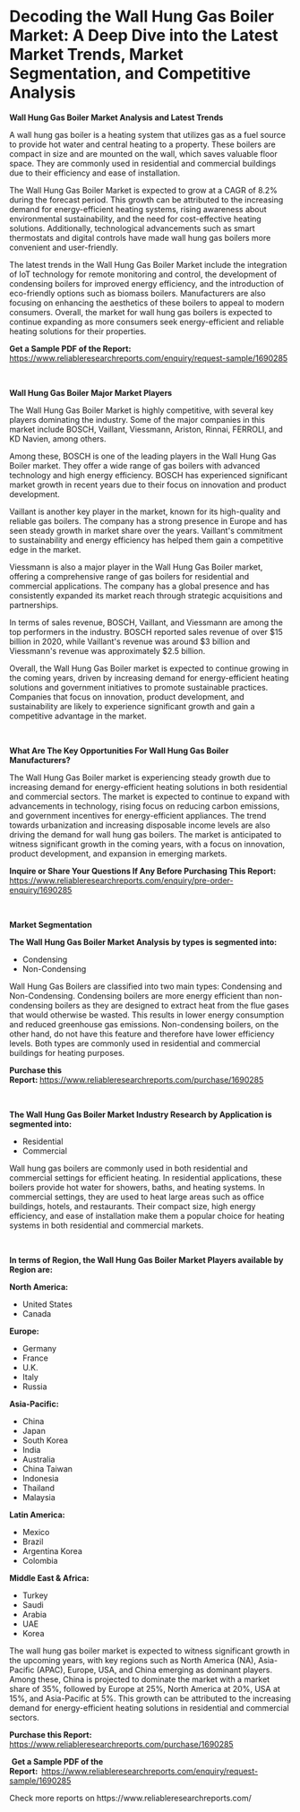 <p><h1>Decoding the Wall Hung Gas Boiler Market: A Deep Dive into the Latest Market Trends, Market Segmentation, and Competitive Analysis</h1></p><p><strong>Wall Hung Gas Boiler Market Analysis and Latest Trends</strong></p>
<p><p>A wall hung gas boiler is a heating system that utilizes gas as a fuel source to provide hot water and central heating to a property. These boilers are compact in size and are mounted on the wall, which saves valuable floor space. They are commonly used in residential and commercial buildings due to their efficiency and ease of installation.</p><p>The Wall Hung Gas Boiler Market is expected to grow at a CAGR of 8.2% during the forecast period. This growth can be attributed to the increasing demand for energy-efficient heating systems, rising awareness about environmental sustainability, and the need for cost-effective heating solutions. Additionally, technological advancements such as smart thermostats and digital controls have made wall hung gas boilers more convenient and user-friendly.</p><p>The latest trends in the Wall Hung Gas Boiler Market include the integration of IoT technology for remote monitoring and control, the development of condensing boilers for improved energy efficiency, and the introduction of eco-friendly options such as biomass boilers. Manufacturers are also focusing on enhancing the aesthetics of these boilers to appeal to modern consumers. Overall, the market for wall hung gas boilers is expected to continue expanding as more consumers seek energy-efficient and reliable heating solutions for their properties.</p></p>
<p><strong>Get a Sample PDF of the Report:&nbsp;</strong> <a href="https://www.reliableresearchreports.com/enquiry/request-sample/1690285">https://www.reliableresearchreports.com/enquiry/request-sample/1690285</a></p>
<p>&nbsp;</p>
<p><strong>Wall Hung Gas Boiler Major Market Players</strong></p>
<p><p>The Wall Hung Gas Boiler Market is highly competitive, with several key players dominating the industry. Some of the major companies in this market include BOSCH, Vaillant, Viessmann, Ariston, Rinnai, FERROLI, and KD Navien, among others.</p><p>Among these, BOSCH is one of the leading players in the Wall Hung Gas Boiler market. They offer a wide range of gas boilers with advanced technology and high energy efficiency. BOSCH has experienced significant market growth in recent years due to their focus on innovation and product development.</p><p>Vaillant is another key player in the market, known for its high-quality and reliable gas boilers. The company has a strong presence in Europe and has seen steady growth in market share over the years. Vaillant's commitment to sustainability and energy efficiency has helped them gain a competitive edge in the market.</p><p>Viessmann is also a major player in the Wall Hung Gas Boiler market, offering a comprehensive range of gas boilers for residential and commercial applications. The company has a global presence and has consistently expanded its market reach through strategic acquisitions and partnerships.</p><p>In terms of sales revenue, BOSCH, Vaillant, and Viessmann are among the top performers in the industry. BOSCH reported sales revenue of over $15 billion in 2020, while Vaillant's revenue was around $3 billion and Viessmann's revenue was approximately $2.5 billion.</p><p>Overall, the Wall Hung Gas Boiler market is expected to continue growing in the coming years, driven by increasing demand for energy-efficient heating solutions and government initiatives to promote sustainable practices. Companies that focus on innovation, product development, and sustainability are likely to experience significant growth and gain a competitive advantage in the market.</p></p>
<p>&nbsp;</p>
<p><strong>What Are The Key Opportunities For Wall Hung Gas Boiler Manufacturers?</strong></p>
<p><p>The Wall Hung Gas Boiler market is experiencing steady growth due to increasing demand for energy-efficient heating solutions in both residential and commercial sectors. The market is expected to continue to expand with advancements in technology, rising focus on reducing carbon emissions, and government incentives for energy-efficient appliances. The trend towards urbanization and increasing disposable income levels are also driving the demand for wall hung gas boilers. The market is anticipated to witness significant growth in the coming years, with a focus on innovation, product development, and expansion in emerging markets.</p></p>
<p><strong>Inquire or Share Your Questions If Any Before Purchasing This Report:</strong> <a href="https://www.reliableresearchreports.com/enquiry/pre-order-enquiry/1690285">https://www.reliableresearchreports.com/enquiry/pre-order-enquiry/1690285</a></p>
<p>&nbsp;</p>
<p><strong>Market Segmentation</strong></p>
<p><strong>The Wall Hung Gas Boiler Market Analysis by types is segmented into:</strong></p>
<p><ul><li>Condensing</li><li>Non-Condensing</li></ul></p>
<p><p>Wall Hung Gas Boilers are classified into two main types: Condensing and Non-Condensing. Condensing boilers are more energy efficient than non-condensing boilers as they are designed to extract heat from the flue gases that would otherwise be wasted. This results in lower energy consumption and reduced greenhouse gas emissions. Non-condensing boilers, on the other hand, do not have this feature and therefore have lower efficiency levels. Both types are commonly used in residential and commercial buildings for heating purposes.</p></p>
<p><strong>Purchase this Report:&nbsp;</strong><a href="https://www.reliableresearchreports.com/purchase/1690285">https://www.reliableresearchreports.com/purchase/1690285</a></p>
<p>&nbsp;</p>
<p><strong>The Wall Hung Gas Boiler Market Industry Research by Application is segmented into:</strong></p>
<p><ul><li>Residential</li><li>Commercial</li></ul></p>
<p><p>Wall hung gas boilers are commonly used in both residential and commercial settings for efficient heating. In residential applications, these boilers provide hot water for showers, baths, and heating systems. In commercial settings, they are used to heat large areas such as office buildings, hotels, and restaurants. Their compact size, high energy efficiency, and ease of installation make them a popular choice for heating systems in both residential and commercial markets.</p></p>
<p>&nbsp;</p>
<p><strong>In terms of Region, the Wall Hung Gas Boiler Market Players available by Region are:</strong></p>
<p>
    <p> <strong> North America: </strong>
        <ul>
            <li>United States</li>
            <li>Canada</li>
        </ul>
        </p> 
    <p> <strong> Europe: </strong>
        <ul>
            <li>Germany</li>
            <li>France</li>
            <li>U.K.</li>
            <li>Italy</li>
            <li>Russia</li>
        </ul>
        </p> 
    <p> <strong> Asia-Pacific: </strong>
        <ul>
            <li>China</li>
            <li>Japan</li>
            <li>South Korea</li>
            <li>India</li>
            <li>Australia</li>
            <li>China Taiwan</li>
            <li>Indonesia</li>
            <li>Thailand</li>
            <li>Malaysia</li>
        </ul>
        </p> 
    <p> <strong> Latin America: </strong>
        <ul>
            <li>Mexico</li>
            <li>Brazil</li>
            <li>Argentina Korea</li>
            <li>Colombia</li>
        </ul>
        </p> 
    <p> <strong> Middle East & Africa: </strong>
        <ul>
            <li>Turkey</li>
            <li>Saudi</li>
            <li>Arabia</li>
            <li>UAE</li>
            <li>Korea</li>
        </ul>
    </p>
    </p>
<p><p>The wall hung gas boiler market is expected to witness significant growth in the upcoming years, with key regions such as North America (NA), Asia-Pacific (APAC), Europe, USA, and China emerging as dominant players. Among these, China is projected to dominate the market with a market share of 35%, followed by Europe at 25%, North America at 20%, USA at 15%, and Asia-Pacific at 5%. This growth can be attributed to the increasing demand for energy-efficient heating solutions in residential and commercial sectors.</p></p>
<p><strong>Purchase this Report: </strong><a href="https://www.reliableresearchreports.com/purchase/1690285">https://www.reliableresearchreports.com/purchase/1690285</a></p>
<p>&nbsp;<strong>Get a Sample PDF of the Report:&nbsp;&nbsp;</strong><a href="https://www.reliableresearchreports.com/enquiry/request-sample/1690285">https://www.reliableresearchreports.com/enquiry/request-sample/1690285</a></p>
<p><strong></strong></p>
<p>Check more reports on https://www.reliableresearchreports.com/</p>